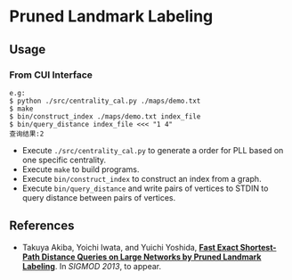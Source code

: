 Pruned Landmark Labeling
========================

## Usage

### From CUI Interface
    e.g:
    $ python ./src/centrality_cal.py ./maps/demo.txt
    $ make
    $ bin/construct_index ./maps/demo.txt index_file
    $ bin/query_distance index_file <<< "1 4"
    查询结果:2
* Execute `./src/centrality_cal.py` to generate a order for PLL based on one specific centrality.
* Execute `make` to build programs.
* Execute `bin/construct_index` to construct an index from a graph.
* Execute `bin/query_distance` and write pairs of vertices to STDIN to query distance between pairs of vertices.

## References
* Takuya Akiba, Yoichi Iwata, and Yuichi Yoshida, **[Fast Exact Shortest-Path Distance Queries on Large Networks by Pruned Landmark Labeling](http://www-imai.is.s.u-tokyo.ac.jp/~takiba/papers/sigmod13_pll.pdf)**.
In *SIGMOD 2013*, to appear.
